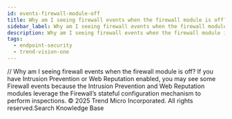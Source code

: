 ```yaml
---
id: events-firewall-module-off
title: Why am I seeing firewall events when the firewall module is off?
sidebar_label: Why am I seeing firewall events when the firewall module is off?
description: Why am I seeing firewall events when the firewall module is off?
tags:
  - endpoint-security
  - trend-vision-one
---
```


/*<![CDATA[*/ $('#title').html($('meta[name=map-description]').attr('content')); /*]]>*/ Why am I seeing firewall events when the firewall module is off? If you have Intrusion Prevention or Web Reputation enabled, you may see some Firewall events because the Intrusion Prevention and Web Reputation modules leverage the Firewall’s stateful configuration mechanism to perform inspections. © 2025 Trend Micro Incorporated. All rights reserved.Search Knowledge Base